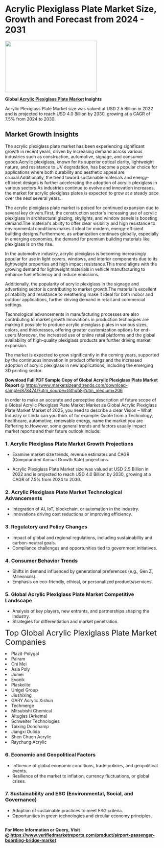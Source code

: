 <H1>Acrylic Plexiglass Plate Market Size, Growth and Forecast from 2024 - 2031</H1><img class="aligncenter size-medium wp-image-584254" src="https://thirdeyenews.in/wp-content/uploads/2024/09/Global-Market-Research-300x168.jpeg" alt="" width="300" height="168" /><p><strong>Global&nbsp;<a href="https://www.marketsizeandtrends.com/download-sample/878474/?utm_source=Github8j?utm_medium=206">Acrylic Plexiglass Plate Market</a> Insights</strong></p><p>Acrylic Plexiglass Plate Market size was valued at USD 2.5 Billion in 2022 and is projected to reach USD 4.0 Billion by 2030, growing at a CAGR of 7.5% from 2024 to 2030.</p><p><h2>Market Growth Insights</h2> <p>The acrylic plexiglass plate market has been experiencing significant growth in recent years, driven by increasing demand across various industries such as construction, automotive, signage, and consumer goods.Acrylic plexiglass, known for its superior optical clarity, lightweight nature, and resistance to UV degradation, has become a popular choice for applications where both durability and aesthetic appeal are crucial.Additionally, the trend toward sustainable materials and energy-efficient designs is further accelerating the adoption of acrylic plexiglass in various sectors.As industries continue to evolve and innovation increases, the market for acrylic plexiglass plates is expected to grow at a steady pace over the next several years.</p> <p>The acrylic plexiglass plate market is poised for continued expansion due to several key drivers.First, the construction sector's increasing use of acrylic plexiglass in architectural glazing, skylights, and window panels is boosting demand.The material's ability to offer clear visibility and high resistance to environmental conditions makes it ideal for modern, energy-efficient building designs.Furthermore, as urbanization continues globally, especially in emerging economies, the demand for premium building materials like plexiglass is on the rise.</p> <p>In the automotive industry, acrylic plexiglass is becoming increasingly popular for use in light covers, windows, and interior components due to its lightweight properties and high impact resistance.This trend aligns with the growing demand for lightweight materials in vehicle manufacturing to enhance fuel efficiency and reduce emissions.</p> <p>Additionally, the popularity of acrylic plexiglass in the signage and advertising sector is contributing to market growth.The material's excellent printability and resistance to weathering make it ideal for both indoor and outdoor applications, further driving demand in retail and commercial settings.</p> <p>Technological advancements in manufacturing processes are also contributing to market growth.Innovations in production techniques are making it possible to produce acrylic plexiglass plates in various sizes, colors, and thicknesses, offering greater customization options for end-users.Moreover, the increased use of online retail platforms and the global availability of high-quality plexiglass products are further driving market expansion.</p> <p>The market is expected to grow significantly in the coming years, supported by the continuous innovation in product offerings and the increased adoption of acrylic plexiglass in new applications, including the emerging 3D printing sector.</p> <p><span class=""><strong>Download Full PDF Sample Copy of Global Acrylic Plexiglass Plate Market Report</strong> @ <a href="https://www.marketsizeandtrends.com/download-sample/878474/?utm_source=Github8j?utm_medium=206" target="_blank">https://www.marketsizeandtrends.com/download-sample/878474/?utm_source=Github8j?utm_medium=206</a></span></p><p>In order to make an accurate and perceptive description of future scope of a Global&nbsp;Acrylic Plexiglass Plate Market Market as Global&nbsp;Acrylic Plexiglass Plate Market Market of 2025, you need to describe a clear Vision &ndash; What Industry or Linda can you think of for example: Quote from a Technology, healthcare, automotive, renewable energy, name the market you are Reffering to.However, some general trends and factors usually impact market reports and their future outlook include:</p><h3>1.&nbsp;<strong>Acrylic Plexiglass Plate Market Growth Projections</strong></h3><ul><li>Examine market size trends, revenue estimates and CAGR (Compounded Annual Growth Rate) projections.</li><li><p>Acrylic Plexiglass Plate Market size was valued at USD 2.5 Billion in 2022 and is projected to reach USD 4.0 Billion by 2030, growing at a CAGR of 7.5% from 2024 to 2030.</p></li></ul><h3>2.&nbsp;<strong>Acrylic Plexiglass Plate Market Technological Advancements</strong></h3><ul><li>Integration of AI, IoT, blockchain, or automation in the industry.</li><li>Innovations driving cost reductions or improving efficiency.</li></ul><h3>3.&nbsp;<strong>Regulatory and Policy Changes</strong></h3><ul><li>Impact of global and regional regulations, including sustainability and carbon-neutral goals.</li><li>Compliance challenges and opportunities tied to government initiatives.</li></ul><h3>4.&nbsp;<strong>Consumer Behavior Trends</strong></h3><ul><li>Shifts in demand influenced by generational preferences (e.g., Gen Z, Millennials).</li><li>Emphasis on eco-friendly, ethical, or personalized products/services.</li></ul><h3>5.&nbsp;<strong>Global Acrylic Plexiglass Plate Market Competitive Landscape</strong></h3><ul><li>Analysis of key players, new entrants, and partnerships shaping the industry.</li><li>Strategies for differentiation and market penetration.</li></ul><p data-pm-slice="1 1 []"><span style="color: inherit; font-family: inherit; font-size: 25px;">Top Global Acrylic Plexiglass Plate Market Companies</span></p><div class="" data-test-id=""><p><li>Plazit-Polygal</li><li> Palram</li><li> Chi Mei</li><li> Asia Poly</li><li> Jumei</li><li> Evonik</li><li> Plaskolite</li><li> Unigel Group</li><li> Jiushixing</li><li> GARY Acrylic Xishun</li><li> Techmerge</li><li> Mitsubishi Chemical</li><li> Altuglas (Arkema)</li><li> Schweiter Technologies</li><li> Taixing Donchamp</li><li> Jiangxi Oulida</li><li> Shen Chuen Acrylic</li><li> Raychung Acrylic</li></p></div><h3>6.&nbsp;<strong>Economic and Geopolitical Factors</strong></h3><ul><li>Influence of global economic conditions, trade policies, and geopolitical events.</li><li>Resilience of the market to inflation, currency fluctuations, or global crises.</li></ul><h3>7.&nbsp;<strong>Sustainability and ESG (Environmental, Social, and Governance)</strong></h3><ul><li>Adoption of sustainable practices to meet ESG criteria.</li><li>Opportunities in green technologies and circular economy principles.</li></ul><h2><strong style="font-size: 14px;">For More Information or Query, Visit @&nbsp;</strong><a style="background-color: #ffffff; font-size: 14px;" href="https://www.marketsizeandtrends.com/report/acrylic-plexiglass-plate-market/" target="_blank">https://www.verifiedmarketreports.com/product/airport-passenger-boarding-bridge-market</a></h2>